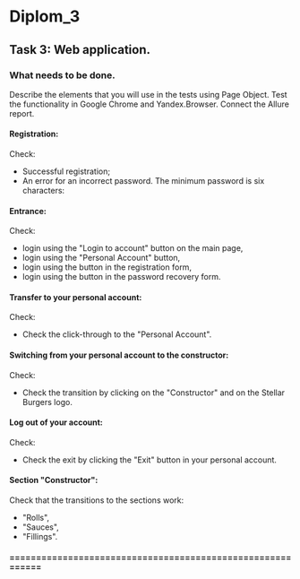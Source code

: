 # Diplom_3

## Task 3: Web application.

### What needs to be done.

Describe the elements that you will use in the tests using Page Object. 
Test the functionality in Google Chrome and Yandex.Browser. Connect the Allure report.

#### Registration:
Check:
* Successful registration;
* An error for an incorrect password. The minimum password is six characters:


#### Entrance:
Check:
* login using the "Login to account" button on the main page,
* login using the "Personal Account" button,
* login using the button in the registration form,
* login using the button in the password recovery form.

#### Transfer to your personal account:
Check:
* Check the click-through to the "Personal Account".

#### Switching from your personal account to the constructor:
Check:
* Check the transition by clicking on the "Constructor" and on the Stellar Burgers logo.

#### Log out of your account:
Check:
* Check the exit by clicking the "Exit" button in your personal account.

#### Section "Constructor":
Check that the transitions to the sections work:
* "Rolls",
* "Sauces",
* "Fillings".
#### ===========================================================
